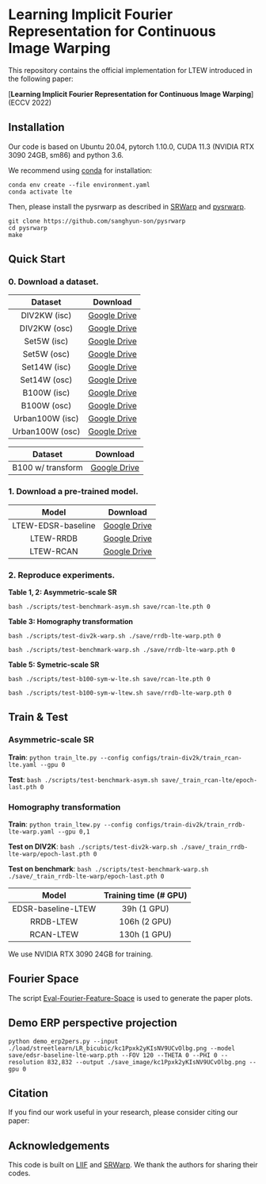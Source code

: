 # Learning Implicit Fourier Representation for Continuous Image Warping
This repository contains the official implementation for LTEW introduced in the following paper:

[**Learning Implicit Fourier Representation for Continuous Image Warping**] (ECCV 2022)

## Installation
Our code is based on Ubuntu 20.04, pytorch 1.10.0, CUDA 11.3 (NVIDIA RTX 3090 24GB, sm86) and python 3.6.

We recommend using [conda](https://www.anaconda.com/distribution/) for installation:

```
conda env create --file environment.yaml
conda activate lte
```

Then, please install the pysrwarp as described in [SRWarp](https://github.com/sanghyun-son/srwarp) and [pysrwarp](https://github.com/sanghyun-son/pysrwarp).
```
git clone https://github.com/sanghyun-son/pysrwarp
cd pysrwarp
make
```


## Quick Start
### 0. Download a dataset.
Dataset|Download
:-:|:-:
DIV2KW (isc)|[Google Drive](https://drive.google.com/drive/folders/1v0zHDzTqghUS3awrw9aQtpSyREBPR-cz?usp=sharing)
DIV2KW (osc)|[Google Drive](https://drive.google.com/drive/folders/1sPR3tSnIEfnfWOsbPxWuaFQsCr5kiLT7?usp=sharing)
Set5W (isc)|[Google Drive](https://drive.google.com/drive/folders/19p46Fm1GqxFaz9N6lb5-xEF6fZ4dcVmy?usp=sharing)
Set5W (osc)|[Google Drive](https://drive.google.com/drive/folders/1a2BebB8xPnkRc7nKzWkEVao2XK76qJst?usp=sharing)
Set14W (isc)|[Google Drive](https://drive.google.com/drive/folders/1a2BebB8xPnkRc7nKzWkEVao2XK76qJst?usp=sharing)
Set14W (osc)|[Google Drive](https://drive.google.com/drive/folders/1qCBzQaLaCCAsj99kDoNWKl_tlj6c6tj_?usp=sharing)
B100W (isc)|[Google Drive](https://drive.google.com/drive/folders/1-gr0zMLSkiM_5avZ9C2LVlGeKvNySzlM?usp=sharing)
B100W (osc)|[Google Drive](https://drive.google.com/drive/folders/1cvzXRQLw9qJoQoF7LxlT5SRIWdcnH5O5?usp=sharing)
Urban100W (isc)|[Google Drive](https://drive.google.com/drive/folders/1sW3T-BislLrXFzqVaFLvLqw0a96Psjt_?usp=sharing)
Urban100W (osc)|[Google Drive](https://drive.google.com/drive/folders/135FEZ96sc0I1QcyBKwaHAaiMvIbPZ4yR?usp=sharing)

Dataset|Download
:-:|:-:
B100 w/ transform|[Google Drive](https://drive.google.com/drive/folders/18ZMu7TVg1BPNo3k_eMKOlafkWPSs5gBW?usp=sharing)

### 1. Download a pre-trained model.

Model|Download
:-:|:-:
LTEW-EDSR-baseline|[Google Drive](https://drive.google.com/file/d/1__x8oUUsgbIGLVqXljU1ItB4hv-b68zW/view?usp=sharing)
LTEW-RRDB|[Google Drive](https://drive.google.com/file/d/1TJqFAnUVnYHK_dndHj-UjTP1m7iSACvp/view?usp=sharing)
LTEW-RCAN|[Google Drive](https://drive.google.com/file/d/1XPxwop6Q5EZGi9pM392VC5DmPWRyWqO2/view?usp=sharing)

### 2. Reproduce experiments.

**Table 1, 2: Asymmetric-scale SR**

```bash ./scripts/test-benchmark-asym.sh save/rcan-lte.pth 0```

**Table 3: Homography transformation**

```bash ./scripts/test-div2k-warp.sh ./save/rrdb-lte-warp.pth 0```

```bash ./scripts/test-benchmark-warp.sh ./save/rrdb-lte-warp.pth 0```

**Table 5: Symetric-scale SR**

```bash ./scripts/test-b100-sym-w-lte.sh save/rcan-lte.pth 0```

```bash ./scripts/test-b100-sym-w-ltew.sh save/rrdb-lte-warp.pth 0```


## Train & Test

###  **Asymmetric-scale SR**

**Train**: `python train_lte.py --config configs/train-div2k/train_rcan-lte.yaml --gpu 0`

**Test**: `bash ./scripts/test-benchmark-asym.sh save/_train_rcan-lte/epoch-last.pth 0`

### **Homography transformation**

**Train**: `python train_ltew.py --config configs/train-div2k/train_rrdb-lte-warp.yaml --gpu 0,1`

**Test on DIV2K**: `bash ./scripts/test-div2k-warp.sh ./save/_train_rrdb-lte-warp/epoch-last.pth 0`

**Test on benchmark**: `bash ./scripts/test-benchmark-warp.sh ./save/_train_rrdb-lte-warp/epoch-last.pth 0`

Model|Training time (# GPU)
:-:|:-:
EDSR-baseline-LTEW|39h (1 GPU)
RRDB-LTEW|106h (2 GPU)
RCAN-LTEW|130h (1 GPU)

We use NVIDIA RTX 3090 24GB for training.

## Fourier Space

The script [Eval-Fourier-Feature-Space](https://github.com/jaewon-lee-b/ltew/blob/main/Eval-Fourier-Feature-Space.ipynb) is used to generate the paper plots.


## Demo ERP perspective projection

`python demo_erp2pers.py --input ./load/streetlearn/LR_bicubic/kc1Ppxk2yKIsNV9UCvOlbg.png --model save/edsr-baseline-lte-warp.pth --FOV 120 --THETA 0 --PHI 0 --resolution 832,832 --output ./save_image/kc1Ppxk2yKIsNV9UCvOlbg.png --gpu 0`


## Citation
If you find our work useful in your research, please consider citing our paper:

## Acknowledgements
This code is built on [LIIF](https://github.com/yinboc/liif) and [SRWarp](https://github.com/sanghyun-son/srwarp). We thank the authors for sharing their codes.
